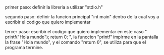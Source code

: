 primer paso: definir la libreria a utilizar "stdio.h"

segundo paso: definir la funcion principal "int main" dentro de la cual voy a escribir el codigo que quiero implementar

tercer paso: escribir el codigo que quiero implementar en este caso " printf("Hola mundo");   return 0; ", la funccion "printf" impirme en la pantalla la frase "Hola mundo", y el comando "return 0", se utiliza para que el programa termine.
